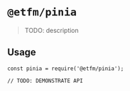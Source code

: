 # `@etfm/pinia`

> TODO: description

## Usage

```
const pinia = require('@etfm/pinia');

// TODO: DEMONSTRATE API
```
